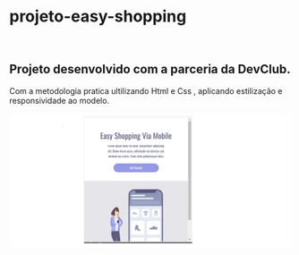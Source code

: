 <h1>projeto-easy-shopping</h1>
<br>
<h2>Projeto desenvolvido com a parceria da DevClub.</h2>
<p>Com a metodologia pratica ultilizando Html e Css , aplicando estilização e responsividade ao modelo.</p>

<img src="proj04cel.png"/>
